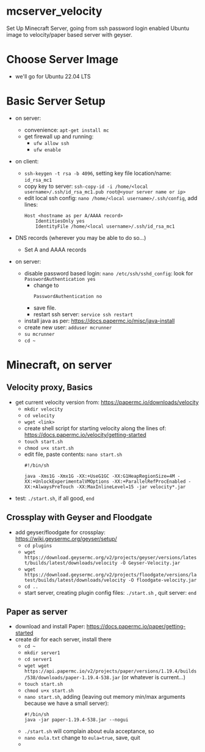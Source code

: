 # mcserver_velocity
Set Up Minecraft Server, going from  ssh password login enabled Ubuntu image to velocity/paper based server with geyser.

# Choose Server Image
- we'll go for Ubuntu 22.04 LTS

# Basic Server Setup
- on server:
  - convenience: ```apt-get install mc```
  - get firewall up and running:
    - ```ufw allow ssh```
    - ```ufw enable```
- on client:
  - ```ssh-keygen -t rsa -b 4096```, setting key file location/name: ```id_rsa_mc1```
  - copy key to server: ```ssh-copy-id -i /home/<local username>/.ssh/id_rsa_mc1.pub root@<your server name or ip>```
  - edit local ssh config: ```nano /home/<local username>/.ssh/config```, add lines:
    ```
    Host <hostname as per A/AAAA record>
        IdentitiesOnly yes
        IdentityFile /home/<local username>/.ssh/id_rsa_mc1
    ```
- DNS records (wherever you may be able to do so...)
  -  Set A and AAAA records 
  
- on server:
  - disable password based login: ```nano /etc/ssh/sshd_config```: look for ```PasswordAuthentication yes```
    - change to 
      ```
      PasswordAuthentication no
      ```
    - save file.
    - restart ssh server: ```service ssh restart``` 
  - install java as per: https://docs.papermc.io/misc/java-install
  - create new user: ```adduser mcrunner```
  - ```su mcrunner```
  - ```cd ~```
# Minecraft, on server
## Velocity proxy, Basics
- get current velocity version from: https://papermc.io/downloads/velocity
  -  ```mkdir velocity```
  -  ```cd velocity```
  -  ```wget <link>```
  -  create shell script for starting velocity along the lines of: https://docs.papermc.io/velocity/getting-started
    -   ```touch start.sh```
    -   ```chmod u+x start.sh```
    -   edit file, paste contents: ```nano start.sh```
        ```
        #!/bin/sh

        java -Xms1G -Xmx1G -XX:+UseG1GC -XX:G1HeapRegionSize=4M -XX:+UnlockExperimentalVMOptions -XX:+ParallelRefProcEnabled -XX:+AlwaysPreTouch -XX:MaxInlineLevel=15 -jar velocity*.jar
        ```
- test: ```./start.sh```, if all good, ```end```            
## Crossplay with Geyser and Floodgate
- add geyser/floodgate for crossplay: https://wiki.geysermc.org/geyser/setup/
  - ```cd plugins```
  - ```wget https://download.geysermc.org/v2/projects/geyser/versions/latest/builds/latest/downloads/velocity -O Geyser-Velocity.jar```
  - ```wget https://download.geysermc.org/v2/projects/floodgate/versions/latest/builds/latest/downloads/velocity -O floodgate-velocity.jar```
  - ```cd .. ```
  - start server, creating plugin config files: ```./start.sh``` , quit server: ```end```   

## Paper as server
- download and install Paper: https://docs.papermc.io/paper/getting-started
- create dir for each server, install there
  - ```cd ~```
  - ```mkdir server1```
  - ```cd server1```
  - ```wget wget https://api.papermc.io/v2/projects/paper/versions/1.19.4/builds/538/downloads/paper-1.19.4-538.jar``` (or whatever is current...)
  - ```touch start.sh```
  - ```chmod u+x start.sh```
  - ```nano start.sh```, adding (leaving out memory min/max arguments because we have a small server):
    ```
    #!/bin/sh
    java -jar paper-1.19.4-538.jar --nogui
    ```
  - ```./start.sh``` will complain about eula acceptance, so 
  - ```nano eula.txt``` change to ```eula=true```, save, quit
  - 
